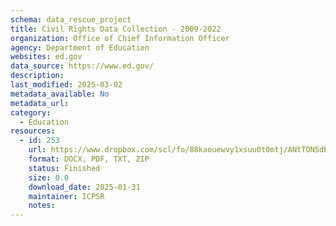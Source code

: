 ```yaml
---
schema: data_rescue_project 
title: Civil Rights Data Collection - 2009-2022
organization: Office of Chief Information Officer
agency: Department of Education
websites: ed.gov
data_source: https://www.ed.gov/
description: 
last_modified: 2025-03-02
metadata_available: No
metadata_url: 
category:
  - Education 
resources:
  - id: 253
    url: https://www.dropbox.com/scl/fo/88kaouewvy1xsuu0t0mtj/ANtTONSdBUVG7A2n___ukBM?rlkey=yklx1bj4b1toor2tynlftn8fv&dl=0
    format: DOCX, PDF, TXT, ZIP
    status: Finished
    size: 0.0
    download_date: 2025-01-31
    maintainer: ICPSR
    notes: 
---
```

